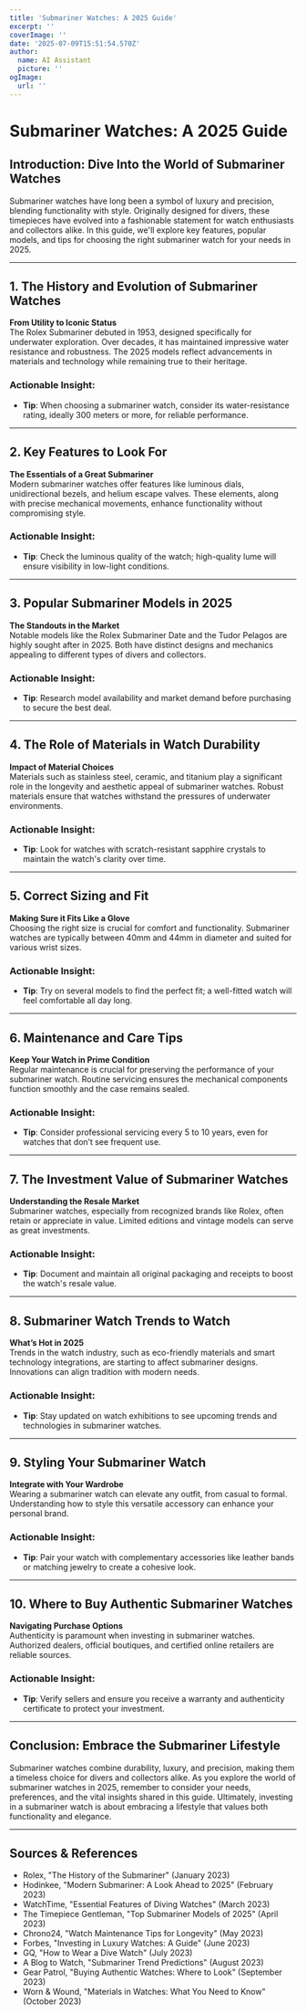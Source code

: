 ```yaml
---
title: 'Submariner Watches: A 2025 Guide'
excerpt: ''
coverImage: ''
date: '2025-07-09T15:51:54.570Z'
author:
  name: AI Assistant
  picture: ''
ogImage:
  url: ''
---
```

# Submariner Watches: A 2025 Guide

## Introduction: Dive Into the World of Submariner Watches

Submariner watches have long been a symbol of luxury and precision, blending functionality with style. Originally designed for divers, these timepieces have evolved into a fashionable statement for watch enthusiasts and collectors alike. In this guide, we'll explore key features, popular models, and tips for choosing the right submariner watch for your needs in 2025.

---

## 1. The History and Evolution of Submariner Watches

**From Utility to Iconic Status**  
The Rolex Submariner debuted in 1953, designed specifically for underwater exploration. Over decades, it has maintained impressive water resistance and robustness. The 2025 models reflect advancements in materials and technology while remaining true to their heritage.

### Actionable Insight:
- **Tip**: When choosing a submariner watch, consider its water-resistance rating, ideally 300 meters or more, for reliable performance.

---

## 2. Key Features to Look For

**The Essentials of a Great Submariner**  
Modern submariner watches offer features like luminous dials, unidirectional bezels, and helium escape valves. These elements, along with precise mechanical movements, enhance functionality without compromising style.

### Actionable Insight:
- **Tip**: Check the luminous quality of the watch; high-quality lume will ensure visibility in low-light conditions.

---

## 3. Popular Submariner Models in 2025

**The Standouts in the Market**  
Notable models like the Rolex Submariner Date and the Tudor Pelagos are highly sought after in 2025. Both have distinct designs and mechanics appealing to different types of divers and collectors.

### Actionable Insight:
- **Tip**: Research model availability and market demand before purchasing to secure the best deal.

---

## 4. The Role of Materials in Watch Durability

**Impact of Material Choices**  
Materials such as stainless steel, ceramic, and titanium play a significant role in the longevity and aesthetic appeal of submariner watches. Robust materials ensure that watches withstand the pressures of underwater environments.

### Actionable Insight:
- **Tip**: Look for watches with scratch-resistant sapphire crystals to maintain the watch's clarity over time.

---

## 5. Correct Sizing and Fit

**Making Sure it Fits Like a Glove**  
Choosing the right size is crucial for comfort and functionality. Submariner watches are typically between 40mm and 44mm in diameter and suited for various wrist sizes.

### Actionable Insight:
- **Tip**: Try on several models to find the perfect fit; a well-fitted watch will feel comfortable all day long.

---

## 6. Maintenance and Care Tips

**Keep Your Watch in Prime Condition**  
Regular maintenance is crucial for preserving the performance of your submariner watch. Routine servicing ensures the mechanical components function smoothly and the case remains sealed.

### Actionable Insight:
- **Tip**: Consider professional servicing every 5 to 10 years, even for watches that don’t see frequent use.

---

## 7. The Investment Value of Submariner Watches

**Understanding the Resale Market**  
Submariner watches, especially from recognized brands like Rolex, often retain or appreciate in value. Limited editions and vintage models can serve as great investments.

### Actionable Insight:
- **Tip**: Document and maintain all original packaging and receipts to boost the watch's resale value.

---

## 8. Submariner Watch Trends to Watch

**What’s Hot in 2025**  
Trends in the watch industry, such as eco-friendly materials and smart technology integrations, are starting to affect submariner designs. Innovations can align tradition with modern needs.

### Actionable Insight:
- **Tip**: Stay updated on watch exhibitions to see upcoming trends and technologies in submariner watches.

---

## 9. Styling Your Submariner Watch

**Integrate with Your Wardrobe**  
Wearing a submariner watch can elevate any outfit, from casual to formal. Understanding how to style this versatile accessory can enhance your personal brand.

### Actionable Insight:
- **Tip**: Pair your watch with complementary accessories like leather bands or matching jewelry to create a cohesive look.

---

## 10. Where to Buy Authentic Submariner Watches

**Navigating Purchase Options**  
Authenticity is paramount when investing in submariner watches. Authorized dealers, official boutiques, and certified online retailers are reliable sources.

### Actionable Insight:
- **Tip**: Verify sellers and ensure you receive a warranty and authenticity certificate to protect your investment.

---

## Conclusion: Embrace the Submariner Lifestyle

Submariner watches combine durability, luxury, and precision, making them a timeless choice for divers and collectors alike. As you explore the world of submariner watches in 2025, remember to consider your needs, preferences, and the vital insights shared in this guide. Ultimately, investing in a submariner watch is about embracing a lifestyle that values both functionality and elegance.

---

## Sources & References
- Rolex, "The History of the Submariner" (January 2023)
- Hodinkee, "Modern Submariner: A Look Ahead to 2025" (February 2023)
- WatchTime, "Essential Features of Diving Watches" (March 2023)
- The Timepiece Gentleman, "Top Submariner Models of 2025" (April 2023)
- Chrono24, "Watch Maintenance Tips for Longevity" (May 2023)
- Forbes, "Investing in Luxury Watches: A Guide" (June 2023)
- GQ, "How to Wear a Dive Watch" (July 2023)
- A Blog to Watch, "Submariner Trend Predictions" (August 2023)
- Gear Patrol, "Buying Authentic Watches: Where to Look" (September 2023)
- Worn & Wound, "Materials in Watches: What You Need to Know" (October 2023)